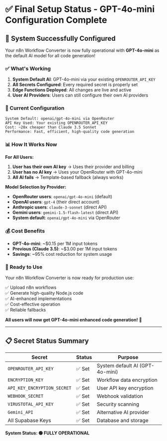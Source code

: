 # ✅ Final Setup Status - GPT-4o-mini Configuration Complete

## 🎉 **System Successfully Configured**

Your n8n Workflow Converter is now fully operational with **GPT-4o-mini** as the default AI model for all code generation!

### **✅ What's Working**

1. **System Default AI**: GPT-4o-mini via your existing `OPENROUTER_API_KEY`
2. **All Secrets Configured**: Every required secret is properly set
3. **Edge Functions Deployed**: All changes are live and active
4. **User AI Providers**: Users can still configure their own AI providers

### **🔧 Current Configuration**

```
System Default: openai/gpt-4o-mini via OpenRouter
API Key Used: Your existing OPENROUTER_API_KEY
Cost: ~20x cheaper than Claude 3.5 Sonnet
Performance: Fast, efficient, high-quality code generation
```

### **📊 How It Works Now**

**For All Users:**
1. **User has their own AI key** → Uses their provider and billing
2. **User has no AI key** → Uses your OpenRouter with GPT-4o-mini
3. **All AI fails** → Template-based fallback (always works)

**Model Selection by Provider:**
- **OpenRouter users**: `openai/gpt-4o-mini` (default)
- **OpenAI users**: `gpt-4` (their direct account)
- **Anthropic users**: `claude-3-sonnet` (direct API)
- **Gemini users**: `gemini-1.5-flash-latest` (direct API)
- **System default**: `openai/gpt-4o-mini` via OpenRouter

### **💰 Cost Benefits**

- **GPT-4o-mini**: ~$0.15 per 1M input tokens
- **Previous (Claude 3.5)**: ~$3.00 per 1M input tokens
- **Savings**: ~95% cost reduction for system usage

### **🚀 Ready to Use**

Your n8n Workflow Converter is now ready for production use:

✅ Upload n8n workflows  
✅ Generate high-quality Node.js code  
✅ AI-enhanced implementations  
✅ Cost-effective operation  
✅ Reliable fallbacks  

**All users will now get GPT-4o-mini enhanced code generation!** 🎉

---

## 📋 **Secret Status Summary**

| Secret | Status | Purpose |
|--------|--------|---------|
| `OPENROUTER_API_KEY` | ✅ Set | System default AI (GPT-4o-mini) |
| `ENCRYPTION_KEY` | ✅ Set | Workflow data encryption |
| `API_KEY_ENCRYPTION_SECRET` | ✅ Set | User API key encryption |
| `WEBHOOK_SECRET` | ✅ Set | Webhook validation |
| `VIRUSTOTAL_API_KEY` | ✅ Set | Security scanning |
| `Gemini_API` | ✅ Set | Alternative AI provider |
| All Supabase Keys | ✅ Set | Database and storage |

**System Status: 🟢 FULLY OPERATIONAL**